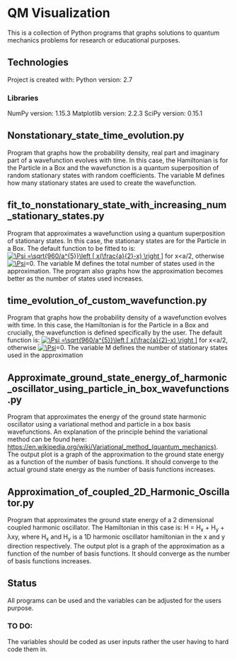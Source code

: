 # QM Visualization
This is a collection of Python programs that graphs solutions to quantum mechanics problems
for research or educational purposes.

## Technologies
Project is created with:
Python version: 2.7
### Libraries
NumPy version: 1.15.3
Matplotlib version: 2.2.3
SciPy version: 0.15.1

## Nonstationary_state_time_evolution.py
Program that graphs how the probability density, real part and imaginary part of a 
wavefunction evolves with time. In this case, the Hamiltonian is for the Particle in a Box
and the wavefunction is a quantum superposition of random stationary states with random
coefficients. The variable M defines how many stationary states are used to create the 
wavefunction.

## fit_to_nonstationary_state_with_increasing_num_stationary_states.py
Program that approximates a wavefunction using a quantum superposition of stationary states. 
In this case, the stationary states are for the Particle in a Box. The default function to 
be fitted to is:
<a href="https://www.codecogs.com/eqnedit.php?latex=\inline&space;\Psi&space;=\sqrt{960/a^{5}}\left&space;[&space;x(\frac{a}{2}-x)&space;\right&space;]" target="_blank"><img src="https://latex.codecogs.com/gif.latex?\inline&space;\Psi&space;=\sqrt{960/a^{5}}\left&space;[&space;x(\frac{a}{2}-x)&space;\right&space;]" title="\Psi =\sqrt{960/a^{5}}\left [ x(\frac{a}{2}-x) \right ]" /></a>
for x<a/2, otherwise <a href="https://www.codecogs.com/eqnedit.php?latex=\inline&space;\Psi" target="_blank"><img src="https://latex.codecogs.com/gif.latex?\inline&space;\Psi" title="\Psi" /></a>=0. The variable M defines the total number of states used in the
approximation. The program also graphs how the approximation becomes better as the number
of states used increases.

## time_evolution_of_custom_wavefunction.py
Program that graphs how the probability density of a wavefunction evolves with time. In this
case, the Hamiltonian is for the Particle in a Box and crucially, the wavefunction is 
defined specifically by the user. The default function is:
<a href="https://www.codecogs.com/eqnedit.php?latex=\inline&space;\Psi&space;=\sqrt{960/a^{5}}\left&space;[&space;x(\frac{a}{2}-x)&space;\right&space;]" target="_blank"><img src="https://latex.codecogs.com/gif.latex?\inline&space;\Psi&space;=\sqrt{960/a^{5}}\left&space;[&space;x(\frac{a}{2}-x)&space;\right&space;]" title="\Psi =\sqrt{960/a^{5}}\left [ x(\frac{a}{2}-x) \right ]" /></a>
for x<a/2, otherwise <a href="https://www.codecogs.com/eqnedit.php?latex=\inline&space;\Psi" target="_blank"><img src="https://latex.codecogs.com/gif.latex?\inline&space;\Psi" title="\Psi" /></a>=0. The variable M defines the number of stationary states used
in the approximation

## Approximate_ground_state_energy_of_harmonic_oscillator_using_particle_in_box_wavefunctions.py
Program that approximates the energy of the ground state harmonic oscillator using a variational method and particle in a box basis wavefunctions. An explanation of the principle behind the variational method can be found here: https://en.wikipedia.org/wiki/Variational_method_(quantum_mechanics). The output plot is a graph of the approximation to the ground state energy as a function of the number of basis functions. It should converge to the actual ground state energy as the number of basis functions increases.

## Approximation_of_coupled_2D_Harmonic_Oscillator.py
Program that approximates the ground state energy of a 2 dimensional coupled harmonic oscillator. The Hamiltonian in this case is: 
H = H<sub>x</sub> + H<sub>y</sub> + &lambda;xy, where H<sub>x</sub> and H<sub>y</sub> is a 1D harmonic oscillator hamiltonian in the x and y direction respectively. The output plot is a graph of the approximation as a function of the number of basis functions. It should converge as the number of basis functions increases. 

## Status
All programs can be used and the variables can be adjusted for the users purpose. 
### TO DO:
The variables should be coded as user inputs rather the user having to hard code them in.
